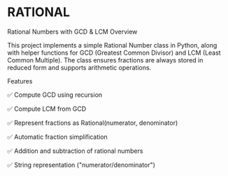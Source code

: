 # RATIONAL
Rational Numbers with GCD & LCM
Overview

This project implements a simple Rational Number class in Python, along with helper functions for GCD (Greatest Common Divisor) and LCM (Least Common Multiple). The class ensures fractions are always stored in reduced form and supports arithmetic operations.

Features

✅ Compute GCD using recursion

✅ Compute LCM from GCD

✅ Represent fractions as Rational(numerator, denominator)

✅ Automatic fraction simplification

✅ Addition and subtraction of rational numbers

✅ String representation ("numerator/denominator")

